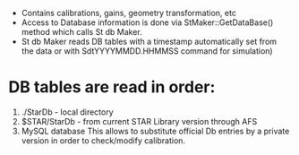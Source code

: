 * Contains calibrations, gains, geometry transformation, etc
* Access to Database information is done via StMaker::GetDataBase() method
which calls St db Maker.
* St db Maker reads DB tables with a timestamp automatically set from the data
or with SdtYYYYMMDD.HHMMSS command for simulation)

# DB tables are read in order:
1. ./StarDb - local directory
2. $STAR/StarDb - from current STAR Library version through AFS
3. MySQL database
  This allows to substitute official Db entries by a private version in order to check/modify calibration.
